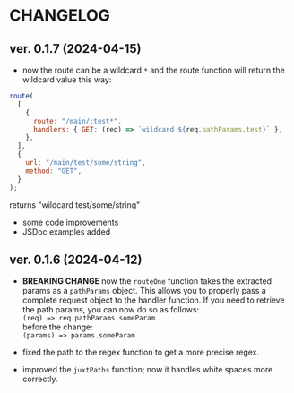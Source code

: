 # CHANGELOG

## ver. 0.1.7 (2024-04-15)

- now the route can be a wildcard `*` and the route function will return the wildcard value this way: <br>

```javascript
route(
  [
    {
      route: "/main/:test*",
      handlers: { GET: (req) => `wildcard ${req.pathParams.test}` },
    },
  ],
  {
    url: "/main/test/some/string",
    method: "GET",
  }
);
```

returns "wildcard test/some/string"

- some code improvements
- JSDoc examples added

## ver. 0.1.6 (2024-04-12)

- **BREAKING CHANGE** now the `routeOne` function takes the extracted params as a `pathParams` object. This allows you to properly pass a complete request object to the handler function. If you need to retrieve the path params, you can now do so as follows: <br>
  `(req) => req.pathParams.someParam` <br>
  before the change: <br>
  `(params) => params.someParam`

- fixed the path to the regex function to get a more precise regex.

- improved the `juxtPaths` function; now it handles white spaces more correctly.
